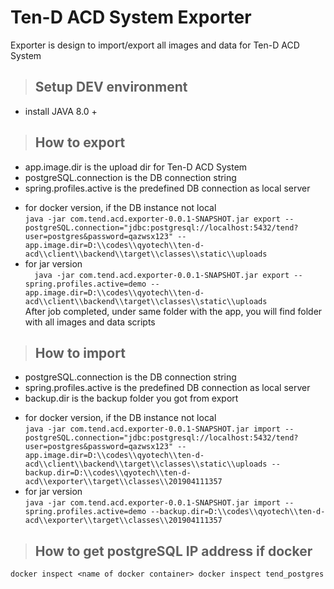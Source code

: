 # Ten-D ACD System Exporter
Exporter is design to import/export all images and data for Ten-D ACD System

> ## Setup DEV environment
- install JAVA 8.0 +

> ## How to export   
- app.image.dir is the upload dir for Ten-D ACD System    
- postgreSQL.connection is the DB connection string   
- spring.profiles.active is the predefined DB connection as local server  
* for docker version, if the DB instance not local   
``
java -jar com.tend.acd.exporter-0.0.1-SNAPSHOT.jar export --postgreSQL.connection="jdbc:postgresql://localhost:5432/tend?user=postgres&password=qazwsx123" --app.image.dir=D:\\codes\\qyotech\\ten-d-acd\\client\\backend\\target\\classes\\static\\uploads  
``  
* for jar version  
``  
java -jar com.tend.acd.exporter-0.0.1-SNAPSHOT.jar export --spring.profiles.active=demo --app.image.dir=D:\\codes\\qyotech\\ten-d-acd\\client\\backend\\target\\classes\\static\\uploads
``  
After job completed, under same folder with the app, you will find <timestamp> folder with all images and data scripts

> ## How to import  
- postgreSQL.connection is the DB connection string  
- spring.profiles.active is the predefined DB connection as local server
- backup.dir is the backup <timestamp> folder you got from export  
* for docker version, if the DB instance not local     
``
java -jar com.tend.acd.exporter-0.0.1-SNAPSHOT.jar import --postgreSQL.connection="jdbc:postgresql://localhost:5432/tend?user=postgres&password=qazwsx123" --app.image.dir=D:\\codes\\qyotech\\ten-d-acd\\client\\backend\\target\\classes\\static\\uploads --backup.dir=D:\\codes\\qyotech\\ten-d-acd\\exporter\\target\\classes\\201904111357  
``
* for jar version         
``
java -jar com.tend.acd.exporter-0.0.1-SNAPSHOT.jar import --spring.profiles.active=demo --backup.dir=D:\\codes\\qyotech\\ten-d-acd\\exporter\\target\\classes\\201904111357  
``  

> ## How to get postgreSQL IP address if docker
``
docker inspect <name of docker container>
docker inspect tend_postgres
``
